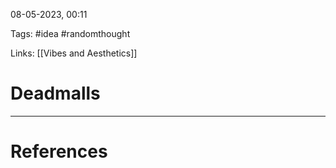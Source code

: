 08-05-2023, 00:11

Tags: #idea #randomthought 

Links: [[Vibes and Aesthetics]] 


# Deadmalls





---
# References